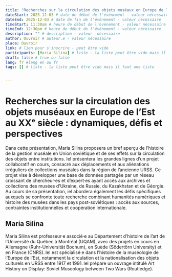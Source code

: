 ```yaml
---
title: "Recherches sur la circulation des objets muséaux en Europe de l’Est au XXᵉ siècle : dynamiques, défis et perspectives"
dateStart: 2025-12-03 # date de début de l'événement - valeur nécessaire
dateEnd: 2025-12-03 # date de fin de l'événement - valeur nécessaire
timeStart: 11:30am # heure de début de l'événement - valeur nécessaire
timeEnd: 12:30pm # heure de début de l'événement - valeur nécessaire
description: "" # description - valeur  nécessaire
author: Ouvroir # auteur.e - valeur nécessaire
place: Ouvroir
link: # lien pour s'inscrire - peut être vide
participants: [Maria Silina] # liste - la liste peut être vide mais il faut une liste
draft: false # true ou false
lang: fr #lang en ou fr
tags: [] # liste - la liste peut être vide mais il faut une liste


---
```


# Recherches sur la circulation des objets muséaux en Europe de l’Est au XXᵉ siècle : dynamiques, défis et perspectives

Dans cette présentation, Maria Silina proposera un bref aperçu de l’histoire de la gestion muséale en Union soviétique et de ses effets sur la circulation des objets entre institutions. Iel présentera les grandes lignes d’un projet collaboratif en cours, consacré aux déplacements et aux aliénations irréguliers de collections muséales dans la région de l’ancienne URSS. Ce projet vise à développer une base  de données partagée par un réseau croissant de chercheur·es et d’expert·es ayant accès aux archives et collections des musées d’Ukraine, de Russie, du Kazakhstan et de Géorgie. Au cours de sa présentation, iel abordera également les défis spécifiques auxquels se confronte toute recherche combinant humanités numériques et histoire des musées dans les pays post-soviétiques : accès aux sources, contraintes institutionnelles et coopération  internationale.

## Maria Silina

Maria Silina est professeur·e associé·e au Département d’histoire de  l’art de l’Université du Québec à Montréal (UQAM), avec des projets en cours en Allemagne (Ruhr-Universität Bochum), en Suède (Södertörn University) et en France (CNRS). Iel est spécialisé·e dans l’histoire de la muséologie de l’Europe de l’Est, notamment la  circulation et la nationalisation des objets culturels en URSS entre  1917 et 1991. Iel prépare un ouvrage intitulé Art History on Display:  Soviet Museology between Two Wars (Routledge).
